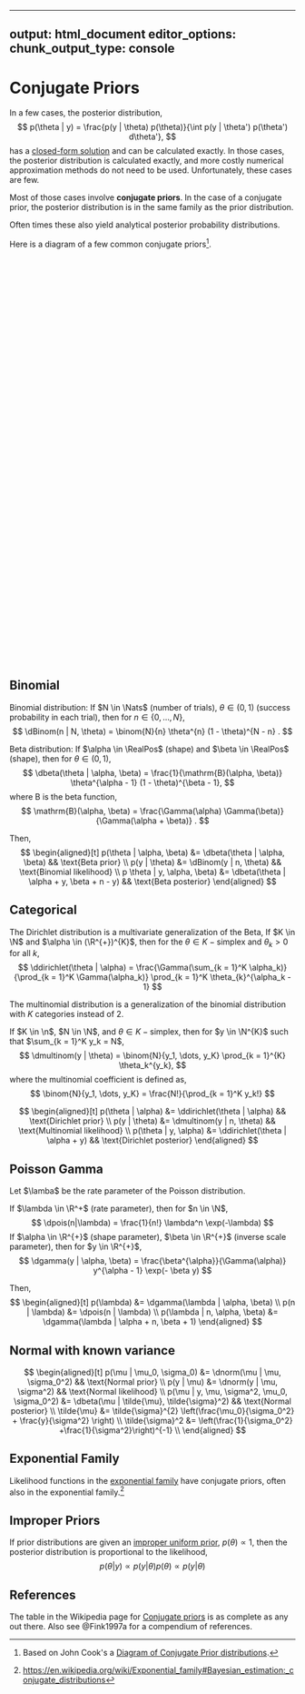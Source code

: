 
---
output: html_document
editor_options: 
  chunk_output_type: console
---
# Conjugate Priors

In a few cases, the posterior distribution,
$$
p(\theta | y) = \frac{p(y | \theta) p(\theta)}{\int p(y | \theta') p(\theta') d\theta'},
$$
has a [closed-form solution](https://en.wikipedia.org/wiki/Closed-form_expression) and can be calculated exactly.
In those cases, the posterior distribution is calculated exactly, and more costly numerical approximation methods do not need to be used. 
Unfortunately, these cases are few.

Most of those cases involve **conjugate priors**.
In the case of a conjugate prior, the posterior distribution is in the same family as the prior distribution.

Often times these also yield analytical posterior probability distributions.

Here is a diagram of a few common conjugate priors[^conjugate].

<!--html_preserve--><div id="htmlwidget-7b9c6fa48fa4c8fa33d4" style="width:70%;height:355.968px;" class="grViz html-widget"></div>
<script type="application/json" data-for="htmlwidget-7b9c6fa48fa4c8fa33d4">{"x":{"diagram":"digraph conjugate_gamma {\n  node[shape = box, fontname = Helvetica]\n  gamma[label = Gamma]\n  normal[label = Normal]\n  poisson[label = Poisson]\n  lognormal[label = lognormal]\n  exp[label = Exponential]\n\n  gamma -> gamma [label = \"β\"]\n  normal -> normal [label = \"μ\"]\n  normal -> gamma [label = \"τ\"]\n  lognormal -> gamma [label = \"τ\"]\n  lognormal -> normal [label = \"μ\"]\n  exp -> gamma [label = \"μ\"]\n  poisson -> gamma [label = \"𝛌\"]\n}","config":{"engine":"dot","options":null}},"evals":[],"jsHooks":[]}</script><!--/html_preserve--><!--html_preserve--><div id="htmlwidget-6b0c92872b7b9e9b3dd4" style="width:70%;height:355.968px;" class="grViz html-widget"></div>
<script type="application/json" data-for="htmlwidget-6b0c92872b7b9e9b3dd4">{"x":{"diagram":"digraph conjugate_beta {\n  node[shape = box, fontname = Helvetica]\n  geometric[label = Geometric]\n  beta[label = Beta]\n  binomial[label = Binomial]\n  bernoulli[label = Bernoulli]\n  negbin[label = \"Negative Binomial\"]\n\n  geometric -> beta [label = \"p\"]\n  binomial -> beta [label = \"p\"]\n  negbin -> beta [label = \"p\"]\n  bernoulli -> beta [label = \"p\"]\n}","config":{"engine":"dot","options":null}},"evals":[],"jsHooks":[]}</script><!--/html_preserve-->

[^conjugate]: Based on John Cook's a [Diagram of Conjugate Prior distributions](https://www.johndcook.com/blog/conjugate_prior_diagram/).

## Binomial 

Binomial distribution: If $N \in \Nats$ (number of trials), $\theta \in (0, 1)$ (success probability in each trial), 
then for $n \in \{0, \dots, N\}$,
$$
\dBinom(n | N, \theta) = \binom{N}{n} \theta^{n} (1 - \theta)^{N - n} .
$$

Beta distribution: If $\alpha \in \RealPos$ (shape) and $\beta \in \RealPos$ (shape), then for $\theta \in (0, 1)$,
$$
\dbeta(\theta | \alpha, \beta) = \frac{1}{\mathrm{B}(\alpha, \beta)} \theta^{\alpha - 1} (1 - \theta)^{\beta - 1}, 
$$
where $\mathrm{B}$ is the beta function,
$$
\mathrm{B}(\alpha, \beta) = \frac{\Gamma(\alpha) \Gamma(\beta)}{\Gamma(\alpha + \beta)} .
$$

Then,
$$
\begin{aligned}[t]
p(\theta | \alpha, \beta) &= \dbeta(\theta | \alpha, \beta) && \text{Beta prior} \\
p(y | \theta) &= \dBinom(y | n, \theta)  && \text{Binomial likelihood} \\
p \theta | y, \alpha, \beta) &= \dbeta(\theta | \alpha + y, \beta + n - y) && \text{Beta posterior}
\end{aligned}
$$

## Categorical

The Dirichlet distribution is a multivariate generalization of the Beta,
If $K \in \N$ and $\alpha \in (\R^{+})^{K}$, then for the $\theta \in K-\text{simplex}$ and $\theta_k > 0$ for all $k$,
$$
\ddirichlet(\theta | \alpha) = \frac{\Gamma(\sum_{k = 1}^K \alpha_k)}{\prod_{k = 1}^K \Gamma(\alpha_k)} \prod_{k = 1}^K \theta_{k}^{\alpha_k - 1}
$$

The multinomial distribution is a generalization of the binomial distribution with $K$ categories instead of 2.

If $K \in \n$, $N \in \N$, and $\theta \in K-\text{simplex}$, then for $y \in \N^{K}$ such that $\sum_{k = 1}^K y_k = N$,
$$
\dmultinom(y | \theta) = \binom{N}{y_1, \dots, y_K} \prod_{k = 1}^{K} \theta_k^{y_k},
$$
where the multinomial coefficient is defined as,
$$
\binom{N}{y_1, \dots, y_K} = \frac{N!}{\prod_{k = 1}^K y_k!}
$$

$$
\begin{aligned}[t]
p(\theta | \alpha) &= \ddirichlet(\theta | \alpha) && \text{Dirichlet prior} \\
p(y | \theta) &= \dmultinom(y | n, \theta)  && \text{Multinomial likelihood} \\
p(\theta | y, \alpha) &= \ddirichlet(\theta | \alpha + y) && \text{Dirichlet posterior}
\end{aligned}
$$


## Poisson Gamma

Let $\lamba$ be the rate parameter of the Poisson distribution.

If $\lambda \in \R^+$ (rate parameter), then for $n \in \N$,
$$
\dpois(n|\lambda) = \frac{1}{n!} \lambda^n \exp(-\lambda) 
$$
If $\alpha \in \R^{+}$ (shape parameter), $\beta \in \R^{+}$ (inverse scale parameter), then for $y \in \R^{+}$,
$$
\dgamma(y | \alpha, \beta) = \frac{\beta^{\alpha}}{\Gamma(\alpha)} y^{\alpha - 1} \exp(- \beta y)
$$

Then,
$$
\begin{aligned}[t]
p(\lambda) &= \dgamma(\lambda | \alpha, \beta) \\
p(n | \lambda) &= \dpois(n | \lambda) \\
p(\lambda | n, \alpha, \beta) &= \dgamma(\lambda | \alpha + n, \beta + 1)
\end{aligned}
$$


## Normal with known variance

$$
\begin{aligned}[t]
p(\mu | \mu_0, \sigma_0) &= \dnorm(\mu | \mu, \sigma_0^2) && \text{Normal prior} \\
p(y | \mu) &= \dnorm(y | \mu, \sigma^2)  && \text{Normal likelihood} \\
p(\mu | y, \mu, \sigma^2, \mu_0, \sigma_0^2) &= \dbeta(\mu | \tilde{\mu}, \tilde{\sigma}^2) && \text{Normal posterior} \\
\tilde{\mu} &= \tilde{\sigma}^{2} \left(\frac{\mu_0}{\sigma_0^2} + \frac{y}{\sigma^2} \right) \\
\tilde{\sigma}^2 &= \left(\frac{1}{\sigma_0^2} +\frac{1}{\sigma^2}\right)^{-1} \\
\end{aligned}
$$


## Exponential Family

Likelihood functions in the [exponential family](https://en.wikipedia.org/wiki/Exponential_family) have conjugate priors, often also in the exponential family.[^expconj]

[^expconj]: <https://en.wikipedia.org/wiki/Exponential_family#Bayesian_estimation:_conjugate_distributions>

## Improper Priors

If prior distributions are given an [improper uniform prior](https://en.wikipedia.org/wiki/Prior_probability), $p(\theta) \propto 1$, then the posterior distribution is proportional to the likelihood,
$$
p(\theta | y) \propto p(y | \theta) p(\theta) \propto p(y | \theta)
$$


## References

The table in the Wikipedia page for [Conjugate priors](https://en.wikipedia.org/wiki/Conjugate_prior#cite_note-beta-interp-4) is as complete as any out there. 
Also see @Fink1997a for a compendium of references.




